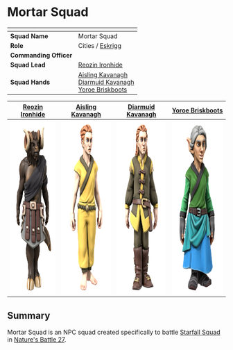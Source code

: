 # Mortar Squad

| []() | |
| --- | --- |
| **Squad Name** | Mortar Squad | squad.2
| **Role** | Cities / [Eskrigg](../../../places/cities/eskrigg.md) |
| **Commanding Officer** | |
| **Squad Lead** | [Reozin Ironhide](../../../characters/reozin-ironhide.md) |
| **Squad Hands** | [Aisling Kavanagh](../../../characters/aisling-kavanagh.md)<br>[Diarmuid Kavanagh](../../../characters/diarmuid-kavanagh.md)<br>[Yoroe Briskboots](../../../characters/yoroe-briskboots.md) |

| [Reozin Ironhide](../../../characters/reozin-ironhide.md) | [Aisling Kavanagh](../../../characters/aisling-kavanagh.md) | [Diarmuid Kavanagh](../../../characters/diarmuid-kavanagh.md) | [Yoroe Briskboots](../../../characters/yoroe-briskboots.md) |
|:---:|:---:|:---:|:---:|
| <img src="https://raw.githubusercontent.com/jesskelsall/astarus-images/main/people/portraits/0d2b35effd2a79a3.png" height="400" /> | <img src="https://raw.githubusercontent.com/jesskelsall/astarus-images/main/people/portraits/9f82606a878e8670.png" height="400" /> | <img src="https://raw.githubusercontent.com/jesskelsall/astarus-images/main/people/portraits/fb8999bb3c66fdba.png" height="400" /> | <img src="https://raw.githubusercontent.com/jesskelsall/astarus-images/main/people/portraits/6eb8c70293226e14.png" height="400" /> |

## Summary

Mortar Squad is an NPC squad created specifically to battle [Starfall Squad](starfall-squad.md) in [Nature's Battle 27](../../../storylines/natures-battle-27.md).
